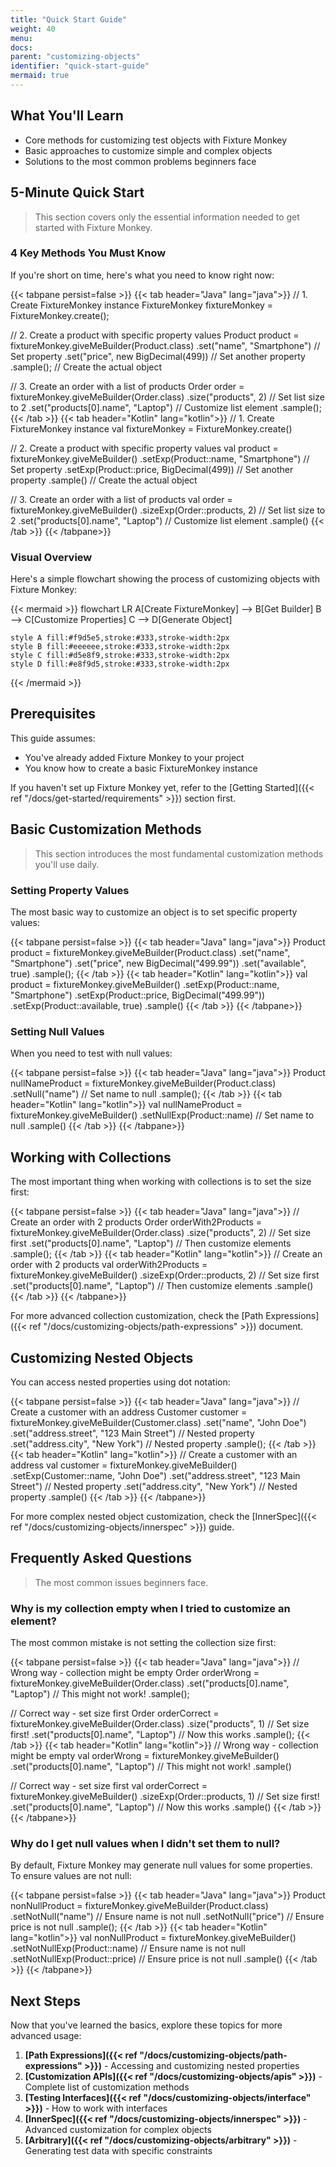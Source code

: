 ```yaml
---
title: "Quick Start Guide"
weight: 40
menu:
docs:
parent: "customizing-objects"
identifier: "quick-start-guide"
mermaid: true
---
```


## What You'll Learn
- Core methods for customizing test objects with Fixture Monkey
- Basic approaches to customize simple and complex objects
- Solutions to the most common problems beginners face

## 5-Minute Quick Start

> This section covers only the essential information needed to get started with Fixture Monkey.

### 4 Key Methods You Must Know

If you're short on time, here's what you need to know right now:

{{< tabpane persist=false >}}
{{< tab header="Java" lang="java">}}
// 1. Create FixtureMonkey instance
FixtureMonkey fixtureMonkey = FixtureMonkey.create();

// 2. Create a product with specific property values
Product product = fixtureMonkey.giveMeBuilder(Product.class)
    .set("name", "Smartphone")         // Set property
    .set("price", new BigDecimal(499)) // Set another property
    .sample();                         // Create the actual object

// 3. Create an order with a list of products
Order order = fixtureMonkey.giveMeBuilder(Order.class)
    .size("products", 2)               // Set list size to 2
    .set("products[0].name", "Laptop") // Customize list element
    .sample();
{{< /tab >}}
{{< tab header="Kotlin" lang="kotlin">}}
// 1. Create FixtureMonkey instance
val fixtureMonkey = FixtureMonkey.create()

// 2. Create a product with specific property values
val product = fixtureMonkey.giveMeBuilder<Product>()
    .setExp(Product::name, "Smartphone")        // Set property
    .setExp(Product::price, BigDecimal(499))    // Set another property
    .sample()                                   // Create the actual object

// 3. Create an order with a list of products
val order = fixtureMonkey.giveMeBuilder<Order>()
    .sizeExp(Order::products, 2)                // Set list size to 2
    .set("products[0].name", "Laptop")          // Customize list element
    .sample()
{{< /tab >}}
{{< /tabpane>}}

### Visual Overview

Here's a simple flowchart showing the process of customizing objects with Fixture Monkey:

{{< mermaid >}}
flowchart LR
    A[Create FixtureMonkey] --> B[Get Builder]
    B --> C[Customize Properties]
    C --> D[Generate Object]
    
    style A fill:#f9d5e5,stroke:#333,stroke-width:2px
    style B fill:#eeeeee,stroke:#333,stroke-width:2px
    style C fill:#d5e8f9,stroke:#333,stroke-width:2px
    style D fill:#e8f9d5,stroke:#333,stroke-width:2px
{{< /mermaid >}}

## Prerequisites
This guide assumes:
- You've already added Fixture Monkey to your project
- You know how to create a basic FixtureMonkey instance

If you haven't set up Fixture Monkey yet, refer to the [Getting Started]({{< ref "/docs/get-started/requirements" >}}) section first.

## Basic Customization Methods

> This section introduces the most fundamental customization methods you'll use daily.

### Setting Property Values

The most basic way to customize an object is to set specific property values:

{{< tabpane persist=false >}}
{{< tab header="Java" lang="java">}}
Product product = fixtureMonkey.giveMeBuilder(Product.class)
    .set("name", "Smartphone")
    .set("price", new BigDecimal("499.99"))
    .set("available", true)
    .sample();
{{< /tab >}}
{{< tab header="Kotlin" lang="kotlin">}}
val product = fixtureMonkey.giveMeBuilder<Product>()
    .setExp(Product::name, "Smartphone")
    .setExp(Product::price, BigDecimal("499.99"))
    .setExp(Product::available, true)
    .sample()
{{< /tab >}}
{{< /tabpane>}}

### Setting Null Values

When you need to test with null values:

{{< tabpane persist=false >}}
{{< tab header="Java" lang="java">}}
Product nullNameProduct = fixtureMonkey.giveMeBuilder(Product.class)
    .setNull("name")  // Set name to null
    .sample();
{{< /tab >}}
{{< tab header="Kotlin" lang="kotlin">}}
val nullNameProduct = fixtureMonkey.giveMeBuilder<Product>()
    .setNullExp(Product::name)  // Set name to null
    .sample()
{{< /tab >}}
{{< /tabpane>}}

## Working with Collections

The most important thing when working with collections is to set the size first:

{{< tabpane persist=false >}}
{{< tab header="Java" lang="java">}}
// Create an order with 2 products
Order orderWith2Products = fixtureMonkey.giveMeBuilder(Order.class)
    .size("products", 2)               // Set size first
    .set("products[0].name", "Laptop") // Then customize elements
    .sample();
{{< /tab >}}
{{< tab header="Kotlin" lang="kotlin">}}
// Create an order with 2 products
val orderWith2Products = fixtureMonkey.giveMeBuilder<Order>()
    .sizeExp(Order::products, 2)       // Set size first
    .set("products[0].name", "Laptop") // Then customize elements
    .sample()
{{< /tab >}}
{{< /tabpane>}}

For more advanced collection customization, check the [Path Expressions]({{< ref "/docs/customizing-objects/path-expressions" >}}) document.

## Customizing Nested Objects

You can access nested properties using dot notation:

{{< tabpane persist=false >}}
{{< tab header="Java" lang="java">}}
// Create a customer with an address
Customer customer = fixtureMonkey.giveMeBuilder(Customer.class)
    .set("name", "John Doe")
    .set("address.street", "123 Main Street")  // Nested property
    .set("address.city", "New York")           // Nested property
    .sample();
{{< /tab >}}
{{< tab header="Kotlin" lang="kotlin">}}
// Create a customer with an address
val customer = fixtureMonkey.giveMeBuilder<Customer>()
    .setExp(Customer::name, "John Doe")
    .set("address.street", "123 Main Street")  // Nested property
    .set("address.city", "New York")           // Nested property
    .sample()
{{< /tab >}}
{{< /tabpane>}}

For more complex nested object customization, check the [InnerSpec]({{< ref "/docs/customizing-objects/innerspec" >}}) guide.

## Frequently Asked Questions

> The most common issues beginners face.

### Why is my collection empty when I tried to customize an element?

The most common mistake is not setting the collection size first:

{{< tabpane persist=false >}}
{{< tab header="Java" lang="java">}}
// Wrong way - collection might be empty
Order orderWrong = fixtureMonkey.giveMeBuilder(Order.class)
    .set("products[0].name", "Laptop")  // This might not work!
    .sample();

// Correct way - set size first
Order orderCorrect = fixtureMonkey.giveMeBuilder(Order.class)
    .size("products", 1)                // Set size first!
    .set("products[0].name", "Laptop")  // Now this works
    .sample();
{{< /tab >}}
{{< tab header="Kotlin" lang="kotlin">}}
// Wrong way - collection might be empty
val orderWrong = fixtureMonkey.giveMeBuilder<Order>()
    .set("products[0].name", "Laptop")  // This might not work!
    .sample()

// Correct way - set size first
val orderCorrect = fixtureMonkey.giveMeBuilder<Order>()
    .sizeExp(Order::products, 1)        // Set size first!
    .set("products[0].name", "Laptop")  // Now this works
    .sample()
{{< /tab >}}
{{< /tabpane>}}

### Why do I get null values when I didn't set them to null?

By default, Fixture Monkey may generate null values for some properties. To ensure values are not null:

{{< tabpane persist=false >}}
{{< tab header="Java" lang="java">}}
Product nonNullProduct = fixtureMonkey.giveMeBuilder(Product.class)
    .setNotNull("name")        // Ensure name is not null
    .setNotNull("price")       // Ensure price is not null
    .sample();
{{< /tab >}}
{{< tab header="Kotlin" lang="kotlin">}}
val nonNullProduct = fixtureMonkey.giveMeBuilder<Product>()
    .setNotNullExp(Product::name)    // Ensure name is not null
    .setNotNullExp(Product::price)   // Ensure price is not null
    .sample()
{{< /tab >}}
{{< /tabpane>}}

## Next Steps

Now that you've learned the basics, explore these topics for more advanced usage:

1. **[Path Expressions]({{< ref "/docs/customizing-objects/path-expressions" >}})** - Accessing and customizing nested properties
2. **[Customization APIs]({{< ref "/docs/customizing-objects/apis" >}})** - Complete list of customization methods
3. **[Testing Interfaces]({{< ref "/docs/customizing-objects/interface" >}})** - How to work with interfaces
4. **[InnerSpec]({{< ref "/docs/customizing-objects/innerspec" >}})** - Advanced customization for complex objects
5. **[Arbitrary]({{< ref "/docs/customizing-objects/arbitrary" >}})** - Generating test data with specific constraints
